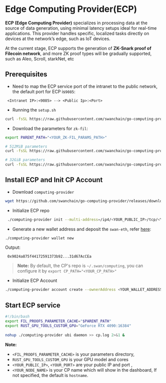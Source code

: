 # Edge Computing Provider(ECP)

**ECP (Edge Computing Provider)** specializes in processing data at the source of data generation, using minimal latency setups ideal for real-time applications. This provider handles specific, localized tasks directly on devices at the network’s edge, such as IoT devices. 

At the current stage, ECP supports the generation of **ZK-Snark proof of Filecoin network**, and more ZK proof types will be gradually supported, such as Aleo, Scroll, starkNet, etc

## Prerequisites
 - Need to map the ECP service port of the intranet to the public network, the default port for ECP is`9085`:
```
 <Intranet IP>:<9085> --> <Public Ip>:<Port>
```
 - Running the `setup.sh`
```bash
curl -fsSL https://raw.githubusercontent.com/swanchain/go-computing-provider/releases/ubi/setup.sh | bash
```

 - Download the parameters for `zk-fil`:
```bash
export PARENT_PATH="<YOUR_ZK-FIL_PARAMS_PATH>"

# 512MiB parameters
curl -fsSL https://raw.githubusercontent.com/swanchain/go-computing-provider/releases/ubi/fetch-param-512.sh | bash

# 32GiB parameters
curl -fsSL https://raw.githubusercontent.com/swanchain/go-computing-provider/releases/ubi/fetch-param-32.sh | bash

```
## Install ECP and Init CP Account
- Download `computing-provider`
```bash
wget https://github.com/swanchain/go-computing-provider/releases/download/v0.4.6/computing-provider
```

- Initialize ECP repo
```bash
 ./computing-provider init --multi-address=/ip4/<YOUR_PUBLIC_IP>/tcp/<YOUR_PORT> --node-name=<YOUR_NODE_NAME>
```
- Generate a new wallet address and deposit the `swan-eth`, refer [here](https://docs.swanchain.io/swan-testnet/atom-accelerator-race/before-you-get-started/bridge-tokens):
```bash
./computing-provider wallet new
```
Output: 
```
 0x9024a875f44172591373b92...31d67AcCEa
```
> **Note:** By default, the CP's repo is `~/.swan/computing`, you can configure it by `export CP_PATH="<YOUR_CP_PATH>"`

- Initialize ECP Account
```bash
./computing-provider account create --ownerAddress <YOUR_WALLET_ADDRESS> --ubi-flag=true
```

## Start ECP service
```bash
#!/bin/bash
export FIL_PROOFS_PARAMETER_CACHE="$PARENT_PATH"
export RUST_GPU_TOOLS_CUSTOM_GPU="GeForce RTX 4090:16384"   
        
nohup ./computing-provider ubi daemon >> cp.log 2>&1 &
```
**Note:**
-  `<FIL_PROOFS_PARAMETER_CACHE>` is your parameters directory,
- `RUST_GPU_TOOLS_CUSTOM_GPU` is your GPU model and cores
- `<YOUR_PUBLIC_IP>`, `<YOUR_PORT>` are your public IP and port ,
- `<YOUR_NODE_NAME>` is your CP name which will show in the dashboard, If not specified, the default is `hostname`.


